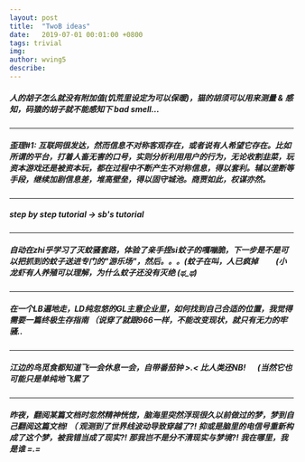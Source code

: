 ```yaml
---
layout: post
title:  "TwoB ideas"
date:   2019-07-01 00:01:00 +0800
tags: trivial
img: 
author: wving5
describe: 
---
```


##### 人的胡子怎么就没有附加值(饥荒里设定为可以保暖)，猫的胡须可以用来测量 & 感知，码猿的胡子就不能感知下 bad smell...

---
##### 歪理#1: 互联网很发达，然而信息不对称客观存在，或者说有人希望它存在。比如所谓的平台，打着人畜无害的口号，实则分析利用用户的行为，无论收割韭菜，玩资本游戏还是被资本玩，都在过程中不断产生不对称信息，得以套利。辅以垄断等手段，继续加剧信息差，堆高壁垒，得以固守城池。商贾如此，权谋亦然。
---
##### step by step tutorial -> sb's tutorial
---
##### 自动在zhi乎学习了灭蚊骚套路，体验了亲手捏si蚊子的嘎嘣脆，下一步是不是可以把抓到的蚊子送进专门的"游乐场"，然后。。。(蚊子在叫，人已疯掉  &emsp;&emsp;(小龙虾有人养殖可以理解，为什么蚊子还没有灭绝 (ಥ_ಥ)
---
##### 在一个LB遍地走，LD纯忽悠的GL主意企业里，如何找到自己合适的位置，我觉得需要一篇终极生存指南 （说穿了就跟966一样，不能改变现状，就只有无力的牢骚..
---
##### 江边的鸟觅食都知道飞一会休息一会，自带番茄钟 >.< 比人类还NB! &emsp; (当然它也可能只是单纯地飞累了
---
##### 昨夜，翻阅某篇文档时忽然精神恍惚，脑海里突然浮现很久以前做过的梦，梦到自己翻阅这篇文档! （ 观测到了世界线波动导致穿越了?!  抑或是脑里的电信号重新构成了这个梦，被我错当成了现实?! 那我岂不是分不清现实与梦境?! 我在哪里，我是谁 =.=

<!-- 嗯，今天就这样吧，码了这么多字对得起吃灰许久的键盘了 -->